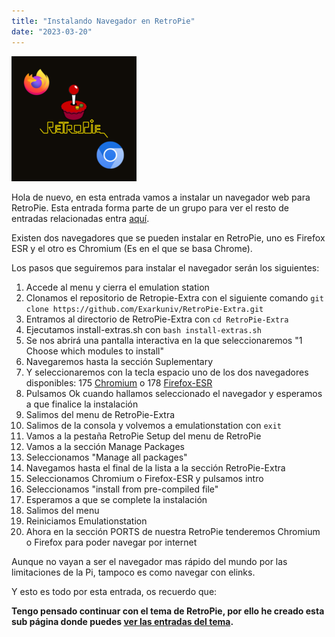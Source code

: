 ```yaml
---
title: "Instalando Navegador en RetroPie"
date: "2023-03-20"
---
```


![](../../images/navegadro_retropie.png)

Hola de nuevo, en esta entrada vamos a instalar un navegador web para RetroPie. Esta entrada forma parte de un grupo para ver el resto de entradas relacionadas entra [aquí](https://piscinadeentropia.es/raspberry/raspberry_juguemos-con-retropie/).

Existen dos navegadores que se pueden instalar en RetroPie, uno es Firefox ESR y el otro es Chromium (Es en el que se basa Chrome).

Los pasos que seguiremos para instalar el navegador serán los siguientes:

1. Accede al menu y cierra el emulation station
2. Clonamos el repositorio de Retropie-Extra con el siguiente comando `git clone https://github.com/Exarkuniv/RetroPie-Extra.git`
3. Entramos al directorio de RetroPie-Extra con `cd RetroPie-Extra`
4. Ejecutamos install-extras.sh con `bash install-extras.sh`
5. Se nos abrirá una pantalla interactiva en la que seleccionaremos "1 Choose which modules to install"
6. Navegaremos hasta la sección Suplementary
7. Y seleccionaremos con la tecla espacio uno de los dos navegadores disponibles: 175 [Chromium](https://www.chromium.org/chromium-projects/) o 178 [Firefox-ESR](https://www.mozilla.org/es-ES/)
8. Pulsamos Ok cuando hallamos seleccionado el navegador y esperamos a que finalice la instalación
9. Salimos del menu de RetroPie-Extra
10. Salimos de la consola y volvemos a emulationstation con `exit`
11. Vamos a la pestaña RetroPie Setup del menu de RetroPie
12. Vamos a la sección Manage Packages
13. Seleccionamos "Manage all packages"
14. Navegamos hasta el final de la lista a la sección RetroPie-Extra
15. Seleccionamos Chromium o Firefox-ESR y pulsamos intro
16. Seleccionamos "install from pre-compiled file"
17. Esperamos a que se complete la instalación
18. Salimos del menu
19. Reiniciamos Emulationstation
20. Ahora en la sección PORTS de nuestra RetroPie tenderemos Chromium o Firefox para poder navegar por internet

Aunque no vayan a ser el navegador mas rápido del mundo por las limitaciones de la Pi, tampoco es como navegar con elinks.

Y esto es todo por esta entrada, os recuerdo que:

**Tengo pensado continuar con el tema de RetroPie, por ello he creado esta sub página donde puedes [ver las entradas del tema](https://piscinadeentropia.es/raspberry/raspberry_retropie_intro.md).**
